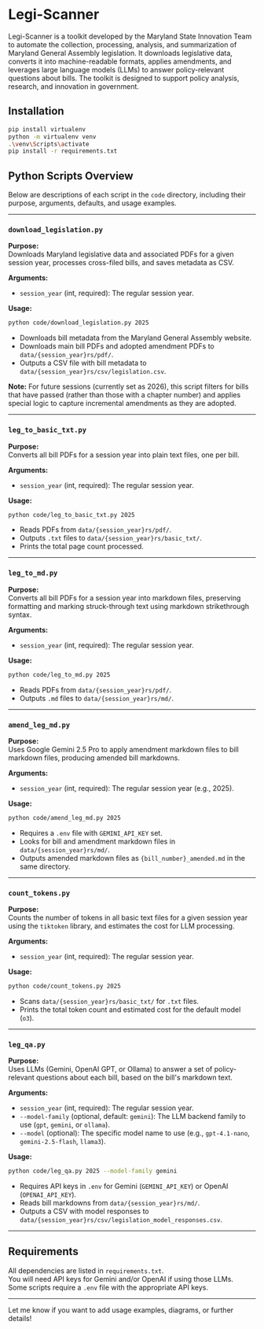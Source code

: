 # Legi-Scanner

Legi-Scanner is a toolkit developed by the Maryland State Innovation Team to automate the collection, processing, analysis, and summarization of Maryland General Assembly legislation. It downloads legislative data, converts it into machine-readable formats, applies amendments, and leverages large language models (LLMs) to answer policy-relevant questions about bills. The toolkit is designed to support policy analysis, research, and innovation in government.

## Installation

```bash
pip install virtualenv
python -m virtualenv venv
.\venv\Scripts\activate
pip install -r requirements.txt
```

## Python Scripts Overview

Below are descriptions of each script in the `code` directory, including their purpose, arguments, defaults, and usage examples.

---

### `download_legislation.py`

**Purpose:**  
Downloads Maryland legislative data and associated PDFs for a given session year, processes cross-filed bills, and saves metadata as CSV.

**Arguments:**  
- `session_year` (int, required): The regular session year.

**Usage:**  
```bash
python code/download_legislation.py 2025
```
- Downloads bill metadata from the Maryland General Assembly website.
- Downloads main bill PDFs and adopted amendment PDFs to `data/{session_year}rs/pdf/`.
- Outputs a CSV file with bill metadata to `data/{session_year}rs/csv/legislation.csv`.

**Note:** For future sessions (currently set as 2026), this script filters for bills that have passed (rather than those with a chapter number) and applies special logic to capture incremental amendments as they are adopted.

---

### `leg_to_basic_txt.py`

**Purpose:**  
Converts all bill PDFs for a session year into plain text files, one per bill.

**Arguments:**  
- `session_year` (int, required): The regular session year.

**Usage:**  
```bash
python code/leg_to_basic_txt.py 2025
```
- Reads PDFs from `data/{session_year}rs/pdf/`.
- Outputs `.txt` files to `data/{session_year}rs/basic_txt/`.
- Prints the total page count processed.

---

### `leg_to_md.py`

**Purpose:**  
Converts all bill PDFs for a session year into markdown files, preserving formatting and marking struck-through text using markdown strikethrough syntax.

**Arguments:**  
- `session_year` (int, required): The regular session year.

**Usage:**  
```bash
python code/leg_to_md.py 2025
```
- Reads PDFs from `data/{session_year}rs/pdf/`.
- Outputs `.md` files to `data/{session_year}rs/md/`.

---

### `amend_leg_md.py`

**Purpose:**  
Uses Google Gemini 2.5 Pro to apply amendment markdown files to bill markdown files, producing amended bill markdowns.

**Arguments:**  
- `session_year` (int, required): The regular session year (e.g., 2025).

**Usage:**  
```bash
python code/amend_leg_md.py 2025
```
- Requires a `.env` file with `GEMINI_API_KEY` set.
- Looks for bill and amendment markdown files in `data/{session_year}rs/md/`.
- Outputs amended markdown files as `{bill_number}_amended.md` in the same directory.

---

### `count_tokens.py`

**Purpose:**  
Counts the number of tokens in all basic text files for a given session year using the `tiktoken` library, and estimates the cost for LLM processing.

**Arguments:**  
- `session_year` (int, required): The regular session year.

**Usage:**  
```bash
python code/count_tokens.py 2025
```
- Scans `data/{session_year}rs/basic_txt/` for `.txt` files.
- Prints the total token count and estimated cost for the default model (`o3`).

---

### `leg_qa.py`

**Purpose:**  
Uses LLMs (Gemini, OpenAI GPT, or Ollama) to answer a set of policy-relevant questions about each bill, based on the bill's markdown text.

**Arguments:**  
- `session_year` (int, required): The regular session year.
- `--model-family` (optional, default: `gemini`): The LLM backend family to use (`gpt`, `gemini`, or `ollama`).
- `--model` (optional): The specific model name to use (e.g., `gpt-4.1-nano`, `gemini-2.5-flash`, `llama3`).

**Usage:**  
```bash
python code/leg_qa.py 2025 --model-family gemini
```
- Requires API keys in `.env` for Gemini (`GEMINI_API_KEY`) or OpenAI (`OPENAI_API_KEY`).
- Reads bill markdowns from `data/{session_year}rs/md/`.
- Outputs a CSV with model responses to `data/{session_year}rs/csv/legislation_model_responses.csv`.

---

## Requirements

All dependencies are listed in `requirements.txt`.  
You will need API keys for Gemini and/or OpenAI if using those LLMs.  
Some scripts require a `.env` file with the appropriate API keys.

---

Let me know if you want to add usage examples, diagrams, or further details!